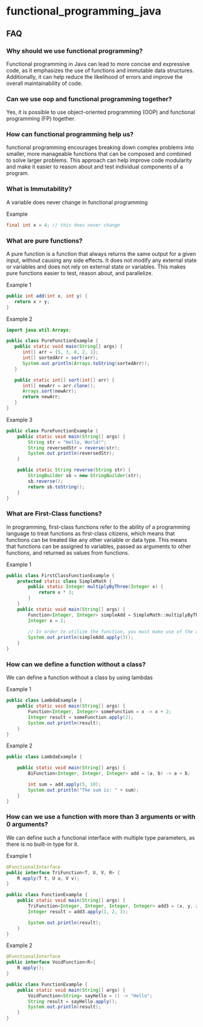 # functional_programming_java

## FAQ

### Why should we use functional programming?

Functional programming in Java can lead to more concise 
and expressive code, as it emphasizes the use of 
functions and immutable data structures. 
Additionally, it can help reduce the 
likelihood of errors and improve the overall maintainability of code.

### Can we use oop and functional programming together? 

Yes, it is possible to use object-oriented programming (OOP) and functional programming (FP) together.

### How can functional programming help us?

functional programming encourages 
breaking down complex problems into smaller, 
more manageable functions that can be composed 
and combined to solve larger problems. 
This approach can help improve code modularity and make 
it easier to reason about and test individual components of a program.

### What is Immutability?

A variable does never change in functional programming 

Example

```java
final int x = 4; // this does never change 
```

### What are pure functions?

A pure function is a function that always returns the same output 
for a given input, without causing any side effects. 
It does not modify any external state or variables and does not 
rely on external state or variables. This makes pure functions 
easier to test, reason about, and parallelize.

Example 1
```java
public int add(int x, int y) {
   return x + y;
}
```
Example 2
```java
import java.util.Arrays;

public class PureFunctionExample {
   public static void main(String[] args) {
      int[] arr = {5, 3, 8, 2, 1};
      int[] sortedArr = sort(arr);
      System.out.println(Arrays.toString(sortedArr));
   }

   public static int[] sort(int[] arr) {
      int[] newArr = arr.clone();
      Arrays.sort(newArr);
      return newArr;
   }
}
```
Example 3

```java
public class PureFunctionExample {
    public static void main(String[] args) {
        String str = "Hello, World!";
        String reversedStr = reverse(str);
        System.out.println(reversedStr);
    }

    public static String reverse(String str) {
        StringBuilder sb = new StringBuilder(str);
        sb.reverse();
        return sb.toString();
    }
}
```

### What are First-Class functions?

In programming, first-class functions refer to the ability of a 
programming language to treat functions as first-class citizens,
which means that functions can be treated like any other variable 
or data type. This means that functions can be assigned to variables, 
passed as arguments to other functions, and returned as values from 
functions.

Example 1

```java
public class FirstClassFunctionExample {
    protected static class SimpleMath {
        public static Integer multiplyByThree(Integer x) {
            return x * 3;
        }
    }
    public static void main(String[] args) {
        Function<Integer, Integer> simpleAdd = SimpleMath::multiplyByThree;
        Integer x = 2;
        
        // In order to utilize the function, you must make use of the apply method.
        System.out.println(simpleAdd.apply(3));
    }
}
```

### How can we define a function without a class?

We can define a function without a class by using lambdas

Example 1

```java
public class LambdaExample {
    public static void main(String[] args) {
        Function<Integer, Integer> someFunction = x -> x + 2;
        Integer result = someFunction.apply(2);
        System.out.println(result);
    }
}
```

Example 2

```java
public class LambdaExample {

    public static void main(String[] args) {
        BiFunction<Integer, Integer, Integer> add = (a, b) -> a + b;

        int sum = add.apply(5, 10);
        System.out.println("The sum is: " + sum);
    }
}
```

### How can we use a function with more than 3 arguments or with 0 arguments?

We can define such a functional interface with multiple type parameters, as there is no built-in type for it.

Example 1

```java
@FunctionalInterface
public interface TriFunction<T, U, V, R> {
    R apply(T t, U u, V v);
}

public class FunctionExample {
    public static void main(String[] args) {
        TriFunction<Integer, Integer, Integer, Integer> add3 = (x, y, z) -> x + y + z;
        Integer result = add3.apply(1, 2, 3);

        System.out.println(result);
    }
}
```

Example 2

```java
@FunctionalInterface
public interface VoidFunction<R>{
    R apply();
}

public class FunctionExample {
    public static void main(String[] args) {
        VoidFunction<String> sayHello = () -> "Hello";
        String result = sayHello.apply();
        System.out.println(result);
    }
}
```